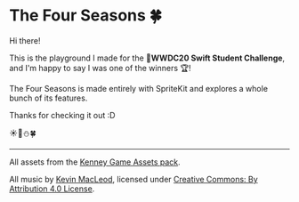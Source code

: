 # The Four Seasons 🍀

Hi there!

This is the playground I made for the **WWDC20 Swift Student Challenge**, and I'm happy to say I was one of the winners 🏆!

The Four Seasons is made entirely with SpriteKit and explores a whole bunch of its features.

Thanks for checking it out :D

☀️🍁⛄️🍀

---
 
All assets from the [Kenney Game Assets pack](https://kenney.nl).
 
All music by [Kevin MacLeod](incompetech.com),
licensed under [Creative Commons: By Attribution 4.0 License](http://creativecommons.org/licenses/by/4.0/).
